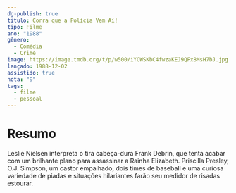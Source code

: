 ---dg-publish: true
titulo: Corra que a Polícia Vem Aí!
tipo: Filme
ano: "1988"
gênero:
  - Comédia
  - Crime
image: https://image.tmdb.org/t/p/w500/iYCWSKbC4fwzaKEJ9QFx8MsH7bJ.jpg
lançado: 1988-12-02
assistido: true
nota: "9"
tags:
  - filme
  - pessoal
---
# Resumo
Leslie Nielsen interpreta o tira cabeça-dura Frank Debrin, que tenta acabar com um brilhante plano para assassinar a Rainha Elizabeth. Priscilla Presley, O.J. Simpson, um castor empalhado, dois times de baseball e uma curiosa variedade de piadas e situações hilariantes farão seu medidor de risadas estourar.
